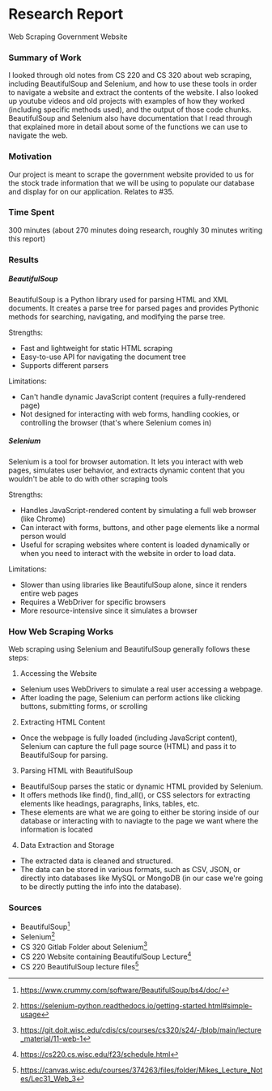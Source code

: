# Research Report
Web Scraping Government Website
### Summary of Work
I looked through old notes from CS 220 and CS 320 about web scraping, including BeautifulSoup and Selenium, and how to use these tools in order to navigate a website and extract the contents of the website. I also looked up youtube videos and old projects with examples of how they worked (including specific methods used), and the output of those code chunks. BeautifulSoup and Selenium also have documentation that I read through that explained more in detail about some of the functions we can use to navigate the web.
### Motivation
Our project is meant to scrape the government website provided to us for the stock trade information that we will be using to populate our database and display for on our application. Relates to #35.
### Time Spent
300 minutes (about 270 minutes doing research, roughly 30 minutes writing this report)
### Results

##### BeautifulSoup
BeautifulSoup is a Python library used for parsing HTML and XML documents. It creates a parse tree for parsed pages and provides Pythonic methods for searching, navigating, and modifying the parse tree.

Strengths:
- Fast and lightweight for static HTML scraping
- Easy-to-use API for navigating the document tree
- Supports different parsers

Limitations:
- Can't handle dynamic JavaScript content (requires a fully-rendered page)
- Not designed for interacting with web forms, handling cookies, or controlling the browser (that's where Selenium comes in)

##### Selenium
Selenium is a tool for browser automation. It lets you interact with web pages, simulates user behavior, and extracts dynamic content that you wouldn't be able to do with other scraping tools

Strengths:
- Handles JavaScript-rendered content by simulating a full web browser (like Chrome)
- Can interact with forms, buttons, and other page elements like a normal person would
- Useful for scraping websites where content is loaded dynamically or when you need to interact with the website in order to load data.

Limitations:
- Slower than using libraries like BeautifulSoup alone, since it renders entire web pages
- Requires a WebDriver for specific browsers
- More resource-intensive since it simulates a browser

### How Web Scraping Works
Web scraping using Selenium and BeautifulSoup generally follows these steps:

1. Accessing the Website
- Selenium uses WebDrivers to simulate a real user accessing a webpage.
- After loading the page, Selenium can perform actions like clicking buttons, submitting forms, or scrolling
2. Extracting HTML Content
- Once the webpage is fully loaded (including JavaScript content), Selenium can capture the full page source (HTML) and pass it to BeautifulSoup for parsing.
3. Parsing HTML with BeautifulSoup
- BeautifulSoup parses the static or dynamic HTML provided by Selenium.
- It offers methods like find(), find_all(), or CSS selectors for extracting elements like headings, paragraphs, links, tables, etc.
- These elements are what we are going to either be storing inside of our database or interacting with to naviagte to the page we want where the information is located
4. Data Extraction and Storage
- The extracted data is cleaned and structured.
- The data can be stored in various formats, such as CSV, JSON, or directly into databases like MySQL or MongoDB (in our case we're going to be directly putting the info into the database).

### Sources
<!--list your sources and link them to a footnote with the source url-->
- BeautifulSoup[^1]
- Selenium[^2]
- CS 320 Gitlab Folder about Selenium[^3]
- CS 220 Website containing BeautifulSoup Lecture[^4]
- CS 220 BeautifulSoup lecture files[^5]
[^1]: https://www.crummy.com/software/BeautifulSoup/bs4/doc/
[^2]: https://selenium-python.readthedocs.io/getting-started.html#simple-usage
[^3]: https://git.doit.wisc.edu/cdis/cs/courses/cs320/s24/-/blob/main/lecture_material/11-web-1
[^4]: https://cs220.cs.wisc.edu/f23/schedule.html
[^5]: https://canvas.wisc.edu/courses/374263/files/folder/Mikes_Lecture_Notes/Lec31_Web_3

